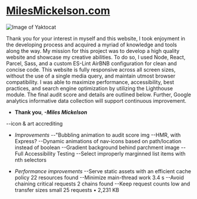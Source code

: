 # **[MilesMickelson.com](https://milesmickelson.com)**

![Image of Yaktocat](https://octodex.github.com/images/yaktocat.png)

Thank you for your interest in myself and this website, I took enjoyment in the developing process and acquired a myriad of knowledge and tools along the way. My mission for this project was to develop a high quality website and showcase my creative abilities. To do so, I used Node, React, Parcel, Sass, and a custom ES-Lint AirBNB configuration for clean and concise code. This website is fully responsive across all screen sizes, without the use of a single media query, and maintain utmost browser compatibility. I was able to maximize performance, accessibility, best practices, and search engine optimization by utilizing the Lighthouse module. The final audit score and details are outlined below. Further, Google analytics informative data collection will support continuous improvement.

* **Thank you**, ***-Miles Mickelson***

<!-- TODO's -->
--icon & art accrediting

* *Improvements*
--"Bubbling animation to audit score img
--HMR, with Express?
--Dynamic animations of nav-icons based on path/location instead of boolean
--Gradient background behind parchment image
--Full Accessibility Testing
--Select improperly marginned list items with nth selectors

* *Performance improvements*
--Serve static assets with an efficient cache policy 22 resources found
--Minimize main-thread work 3.4 s
--Avoid chaining critical requests 2 chains found
--Keep request counts low and transfer sizes small 25 requests • 2,231 KB
